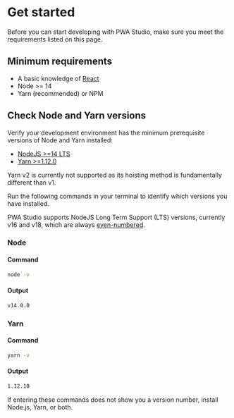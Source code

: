 # Get started

Before you can start developing with PWA Studio, make sure you meet the requirements listed on this page.

## Minimum requirements

- A basic knowledge of [React][]
- Node >= 14
- Yarn (recommended) or NPM

## Check Node and Yarn versions

Verify your development environment has the minimum prerequisite versions of Node and Yarn installed:

- [NodeJS >=14 LTS](https://nodejs.org/en/)
- [Yarn >=1.12.0](https://yarnpkg.com)

Yarn v2 is currently not supported as its hoisting method is fundamentally different than v1.

Run the following commands in your terminal to identify which versions you have installed.

PWA Studio supports NodeJS Long Term Support (LTS) versions, currently v16 and v18, which are always [even-numbered](https://nodejs.org/en/about/previous-releases).

### Node

<CodeBlock slots="heading, code" repeat="2" languages="bash, bash" />

#### Command

```bash
node -v
```

#### Output

```bash
v14.0.0
```

### Yarn

<CodeBlock slots="heading, code" repeat="2" languages="bash, bash" />

#### Command

```bash
yarn -v
```

#### Output

```bash
1.12.10
```

If entering these commands does not show you a version number, install Node.js, Yarn, or both.

[react]: https://reactjs.org/
